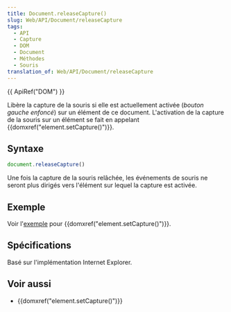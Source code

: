 ```yaml
---
title: Document.releaseCapture()
slug: Web/API/Document/releaseCapture
tags:
  - API
  - Capture
  - DOM
  - Document
  - Méthodes
  - Souris
translation_of: Web/API/Document/releaseCapture
---
```

{{ ApiRef("DOM") }}

Libère la capture de la souris si elle est actuellement activée (_bouton gauche enfoncé_) sur un élément de ce document. L'activation de la capture de la souris sur un élément se fait en appelant {{domxref("element.setCapture()")}}.

## Syntaxe

```js
document.releaseCapture()
```

Une fois la capture de la souris relâchée, les événements de souris ne seront plus dirigés vers l'élément sur lequel la capture est activée.

## Exemple

Voir l'[exemple](/en-US/docs/Web/API/element.setCapture#Example) pour {{domxref("element.setCapture()")}}.

## Spécifications

Basé sur l'implémentation Internet Explorer.

## Voir aussi

- {{domxref("element.setCapture()")}}
